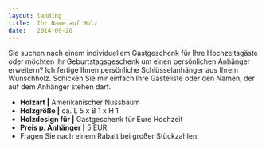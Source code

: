 ```yaml
---
layout: landing
title:  Ihr Name auf Holz
date:   2014-09-20
---
```


Sie suchen nach einem individuellem Gastgeschenk für Ihre Hochzeitsgäste oder möchten Ihr Geburtstagsgeschenk um einen persönlichen Anhänger erweitern? Ich fertige Ihnen persönliche Schlüsselanhänger aus Ihrem Wunschholz. Schicken Sie mir einfach Ihre Gästeliste oder den Namen, der auf dem Anhänger stehen darf. 

* **Holzart \|** Amerikanischer Nussbaum
* **Holzgröße \|** ca. L 5 x B 1 x H 1
* **Holzdesign für \|** Gastgeschenk für Eure Hochzeit
* **Preis p. Anhänger \|** 5 EUR
* Fragen Sie nach einem Rabatt bei großer Stückzahlen.
